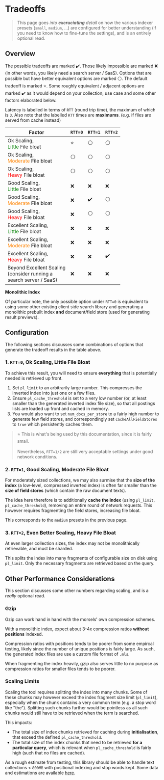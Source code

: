 # Tradeoffs

> This page goes *into **excruciating** detail* on how the various indexer presets (`small`, `medium`, ...) are configured for better understanding (if you need to know how to fine-tune the settings), and is an entirely optional read.

## Overview

The possible tradeoffs are marked ✔️. Those likely impossible are marked ❌ (in other words, you likely need a search server / SaaS). Options that are possible but have better equivalent options are marked ⚪. The default tradeoff is marked ⭐. Some roughly equivalent / adjacent options are marked ✔️ as it would depend on your collection, use case and some other factors elaborated below.

Latency is labelled in terms of `RTT` (round trip time), the maximum of which is `3`. Also note that the labelled `RTT` times are **maximums**. (e.g. if files are served from cache instead)

| Factor                                                                            | `RTT=0`         | `RTT=1`      | `RTT=2`
| -----------                                                                       | -----------     | -----------  | -----------
| Ok Scaling,<br><span style="color: green">Little</span> File bloat            | ⭐ | ⚪ | ⚪
| Ok Scaling,<br><span style="color: #ff8a0f">Moderate</span> File bloat        | ⚪ | ⚪ | ⚪
| Ok Scaling,<br><span style="color: red">Heavy</span> File bloat               | ⚪ | ⚪ | ⚪
| Good Scaling,<br><span style="color: green">Little</span> File bloat          | ❌ | ❌ | ❌
| Good Scaling,<br><span style="color: #ff8a0f">Moderate</span> File bloat      | ❌ | ✔️ | ⚪
| Good Scaling,<br><span style="color: red">Heavy</span> File bloat             | ❌ | ⚪ | ⚪
| Excellent Scaling,<br><span style="color: green">Little</span> File bloat     | ❌ | ❌ | ❌
| Excellent Scaling,<br><span style="color: #ff8a0f">Moderate</span> File bloat | ❌ | ❌ | ❌
| Excellent Scaling,<br><span style="color: red">Heavy</span> File bloat        | ❌ | ❌ | ✔️
| Beyond Excellent Scaling<br>(consider running a<br>search server / SaaS)      | ❌ | ❌ | ❌

**Monolithic Index**

Of particular note, the only possible option under `RTT=0` is equivalent to using some other existing client side search library and generating a monolithic prebuilt index **and** document/field store (used for generating result previews).


## Configuration

The following sections discusses some combinations of options that generate the tradeoff results in the table above.

### 1. `RTT=0`, Ok Scaling, Little File Bloat

To achieve this result, you will need to ensure **everything** that is potentially needed is retrieved up front.

1. Set `pl_limit` to an arbitrarily large number. This compresses the inverted index into just one or a few files.
1. Ensure `pl_cache_threshold` is set to a very low number (or, at least smaller than the generated inverted index file size), so that all postings lists are loaded up front and cached in memory.
1. You would also want to set `num_docs_per_store` to a fairly high number to generate few field stores, and correspondingly set `cacheAllFieldStores` to `true` which persistently caches them.

> ⭐ This is what's being used by this documentation, since it is fairly small.<br><br>Nevertheless, `RTT=1/2` are still very acceptable settings under good network conditions.

### 2. `RTT=1`, Good Scaling, Moderate File Bloat

For moderately sized collections, we may also surmise that the **size of the index** (a low-level, compressed inverted index) is often far smaller than the **size of field stores** (which contain the raw document texts).

The idea here therefore is to additionally **cache the index** (using `pl_limit`, `pl_cache_threshold`), removing an entire round of network requests. This however requires fragmenting the field stores, increasing file bloat.

This corresponds to the `medium` presets in the previous page.

### 3. `RTT=2`, Even Better Scaling, Heavy File Bloat

At even larger collection sizes, the index may not be monolithically retrievable, and must be sharded.

This splits the index into many fragments of configurable size on disk using `pl_limit`. Only the necessary fragments are retrieved based on the query.


## Other Performance Considerations

This section discusses some other numbers regarding scaling, and is a *really* optional read.

### Gzip

Gzip can work hand in hand with the morsels' own compression schemes.

With a monolithic index, expect about 3-4x compression ratios **without positions** indexed.

Compression ratios with positions tends to be poorer from some empircal testing, likely since the number of unique positions is fairly large. As such, the generated index files are use a custom file format of `.mls`.

When fragmenting the index heavily, gzip also serves little to no purpose as compression ratios for smaller files tends to be poorer.

### Scaling Limits

Scaling the tool requires splitting the index into many chunks. Some of these chunks may however exceed the index fragment size limit (`pl_limit`), especially when the chunk contains a very common term (e.g. a stop word like "the"). Splitting such chunks further would be pointless as all such chunks would still have to be retrieved when the term is searched.

This impacts:
- The total size of index chunks retrieved for caching during **initialisation**, that exceed the defined `pl_cache_threshold`.
- The total size of the index chunks that need to be retrieved **for a particular query**, which is relevant when `pl_cache_threshold` is fairly high (such that no files are cached).

As a rough estimate from testing, this library should be able to handle text collections &lt; `800MB` with positional indexing and stop words kept. Some data and estimations are available [here](https://github.com/ang-zeyu/infisearch/blob/main/docs/src/numbers.md).
